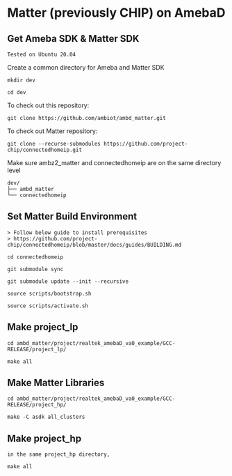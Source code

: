 # Matter (previously CHIP) on AmebaD

## Get Ameba SDK & Matter SDK

    Tested on Ubuntu 20.04
    
Create a common directory for Ameba and Matter SDK

    mkdir dev
    
    cd dev

To check out this repository:

    git clone https://github.com/ambiot/ambd_matter.git

To check out Matter repository:

    git clone --recurse-submodules https://github.com/project-chip/connectedhomeip.git
    
Make sure ambz2_matter and connectedhomeip are on the same directory level

    dev/
	├── ambd_matter
	└── connectedhomeip

## Set Matter Build Environment 

    > Follow below guide to install prerequisites
    > https://github.com/project-chip/connectedhomeip/blob/master/docs/guides/BUILDING.md

    cd connectedhomeip
    
    git submodule sync

    git submodule update --init --recursive
    
    source scripts/bootstrap.sh

    source scripts/activate.sh

## Make project_lp

    cd ambd_matter/project/realtek_amebaD_va0_example/GCC-RELEASE/project_lp/
    
    make all

## Make Matter Libraries

    cd ambd_matter/project/realtek_amebaD_va0_example/GCC-RELEASE/project_hp/
    
    make -C asdk all_clusters
    
## Make project_hp

    in the same project_hp directory,
    
    make all

